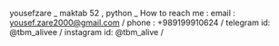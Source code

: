 yousefzare _
maktab 52 , python _
How to reach me :
email : yousef.zare2000@gmail.com /
phone : +989199910624 /
telegram id: @tbm_alivee /
instagram id: @tbm_alive /
